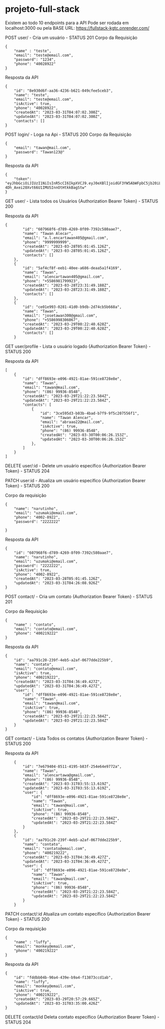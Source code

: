 # projeto-full-stack


Existem ao todo 10 endpoints para a API 
Pode ser rodada em localhost:3000 ou pela BASE URL: 
https://fullstack-kgtc.onrender.com/


POST user/  - Cria um usuário - STATUS 201
Corpo da Requisição
```
{
	"name" : "teste",
	"email": "teste@email.com",
	"password": "1234",
	"phone": "40028922"
}
```

Resposta da API
```
{
	"id": "8e930d6f-aa36-4236-b621-049cfee5ceb3",
	"name": "teste",
	"email": "teste@email.com",
	"isActive": true,
	"phone": "40028922",
	"createdAt": "2023-03-31T04:07:02.300Z",
	"updatedAt": "2023-03-31T04:07:02.300Z",
	"contacts": []
}
```


POST login/ - Loga na Api - STATUS 200 
Corpo da Requisição
```
{
	"email": "tawan@mail.com",
	"password": "Tawan123@"
}
```
Resposta da API
```
{
	"token": "eyJhbGciOiJIUzI1NiIsInR5cCI6IkpXVCJ9.eyJ0eXBlIjoidGF3YW5AbWFpbC5jb20iLCJpYXQiOjE2ODAyMzM2MjksImV4cCI6MTY4MDMyMDAyOSwic3ViIjoiZGZmODY5M2UtZTA5Ni00OTIxLTgxYWUtNTkxY2U4NzI4ZThlIn0.X7hCXb-4Dh_Axei28Xvt66U1IMUSInnOtHtkkBagStw"
}
```


GET user/ - Lista todos os Usuários    {Authorization Bearer Token} - STATUS 200

Resposta da API
```
{
		"id": "607968f6-d789-4269-8f09-7392c580aae7",
		"name": "Tawan Alecar",
		"email": "a.l.encartawan405@gmail.com",
		"phone": "9999999999",
		"createdAt": "2023-03-28T05:01:45.126Z",
		"updatedAt": "2023-03-28T05:01:45.126Z",
		"contacts": []
	},
	{
		"id": "5af4cf8f-eeb1-40ee-a686-deaa5a1f4169",
		"name": "Tawan",
		"email": "alencartawan405@gmail.com",
		"phone": "+5586981799923",
		"createdAt": "2023-03-28T23:31:49.188Z",
		"updatedAt": "2023-03-28T23:31:49.188Z",
		"contacts": []
	},
	{
		"id": "ce01e993-0281-41d0-b9db-2d74cb5b668a",
		"name": "Tawan",
		"email": "josetawan300@gmail.com",
		"phone": "+5586998306067",
		"createdAt": "2023-03-29T00:22:40.628Z",
		"updatedAt": "2023-03-29T00:22:40.628Z",
		"contacts": []
	}
```
GET user/profile - Lista o usuário logado {Authorization Bearer Token} - STATUS 200

Resposta da API
```
[
	{
		"id": "dff8693e-e096-4921-81ae-591ce8728e8e",
		"name": "Tawan",
		"email": "tawan@mail.com",
		"phone": "(86) 99936-8548",
		"createdAt": "2023-03-29T21:22:23.584Z",
		"updatedAt": "2023-03-29T21:22:23.584Z",
		"contacts": [
			{
				"id": "3ce595d3-b03b-4bad-b7f9-9f5c207556f1",
				"name": "Tawan Alencar",
				"email": "abraao22@mail.com",
				"isActive": true,
				"phone": "(86) 99936-8548",
				"createdAt": "2023-03-30T00:06:26.153Z",
				"updatedAt": "2023-03-30T00:06:26.153Z"
			},
		]
	}
]
```
DELETE user/:id - Delete um usuário específico {Authorization Bearer Token} - STATUS 204




PATCH user:id - Atualiza um usuário específico {Authorization Bearer Token} - STATUS 200

Corpo da requisição 
```
{
	"name": "narutinho",
	"email": "uzumaki@email.com",
	"phone": "4002-8922",
	"password": "2222222"
	
}
```

Resposta da API
```
{
	"id": "607968f6-d789-4269-8f09-7392c580aae7",
	"name": "narutinho",
	"email": "uzumaki@email.com",
	"password": "2222222",
	"isActive": true,
	"phone": "4002-8922",
	"createdAt": "2023-03-28T05:01:45.126Z",
	"updatedAt": "2023-03-31T04:26:08.926Z"
}
```

POST contact/ - Cria um contato {Authorization Bearer Token} - STATUS 201

Corpo da Requisição
```
{
	"name" : "contato",
	"email": "contato@email.com",
	"phone": "400219222"
}
```
Resposta da API

```
{
	"id": "aa791c20-239f-4eb5-a2af-0677dde225b9",
	"name": "contato",
	"email": "contato@email.com",
	"isActive": true,
	"phone": "400219222",
	"createdAt": "2023-03-31T04:36:49.427Z",
	"updatedAt": "2023-03-31T04:36:49.427Z",
	"user": {
		"id": "dff8693e-e096-4921-81ae-591ce8728e8e",
		"name": "Tawan",
		"email": "tawan@mail.com",
		"isActive": true,
		"phone": "(86) 99936-8548",
		"createdAt": "2023-03-29T21:22:23.584Z",
		"updatedAt": "2023-03-29T21:22:23.584Z"
	}
}
```
GET contact/ - Lista Todos os contatos {Authorization Bearer Token} - STATUS 200

Resposta da API
```
	{
		"id": "7e679404-8511-4195-b83f-254e64e9772a",
		"name": "Tawan",
		"email": "alencartawa@gmail.com",
		"phone": "(86) 99936-8548",
		"createdAt": "2023-03-31T03:55:13.619Z",
		"updatedAt": "2023-03-31T03:55:13.619Z",
		"user": {
			"id": "dff8693e-e096-4921-81ae-591ce8728e8e",
			"name": "Tawan",
			"email": "tawan@mail.com",
			"isActive": true,
			"phone": "(86) 99936-8548",
			"createdAt": "2023-03-29T21:22:23.584Z",
			"updatedAt": "2023-03-29T21:22:23.584Z"
		}
	},
	{
		"id": "aa791c20-239f-4eb5-a2af-0677dde225b9",
		"name": "contato",
		"email": "contato@email.com",
		"phone": "400219222",
		"createdAt": "2023-03-31T04:36:49.427Z",
		"updatedAt": "2023-03-31T04:36:49.427Z",
		"user": {
			"id": "dff8693e-e096-4921-81ae-591ce8728e8e",
			"name": "Tawan",
			"email": "tawan@mail.com",
			"isActive": true,
			"phone": "(86) 99936-8548",
			"createdAt": "2023-03-29T21:22:23.584Z",
			"updatedAt": "2023-03-29T21:22:23.584Z"
		}
    }
```
PATCH contact/:id Atualiza um contato específico {Authorization Bearer Token} - STATUS 200

Corpo da requisição 
```
{
	"name" : "luffy",
	"email": "monkey@email.com",
	"phone": "400219222"
}
```
Resposta da API
```
{
	"id": "fddbb04b-90a4-439e-b9a4-f13873ccd1ab",
	"name": "luffy",
	"email": "monkey@email.com",
	"isActive": true,
	"phone": "400219222",
	"createdAt": "2023-03-29T20:57:29.665Z",
	"updatedAt": "2023-03-31T03:35:00.426Z"
}
```



DELETE contact/id Deleta contato específico  {Authorization Bearer Token} - STATUS 204
